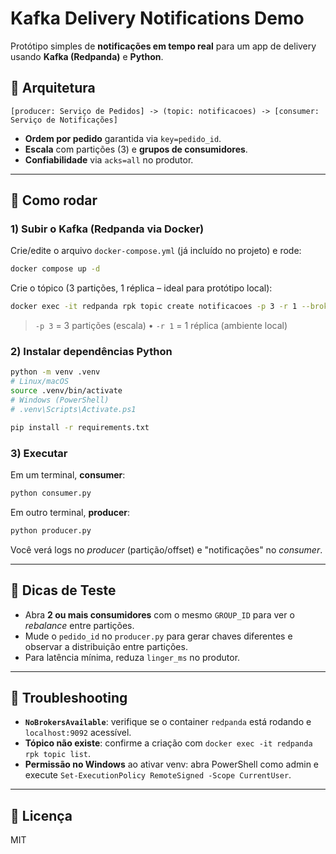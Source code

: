# Kafka Delivery Notifications Demo

Protótipo simples de **notificações em tempo real** para um app de delivery usando **Kafka (Redpanda)** e **Python**.

## 🧱 Arquitetura

```
[producer: Serviço de Pedidos] -> (topic: notificacoes) -> [consumer: Serviço de Notificações]
```

- **Ordem por pedido** garantida via `key=pedido_id`.
- **Escala** com partições (3) e **grupos de consumidores**.
- **Confiabilidade** via `acks=all` no produtor.

---

## 🚀 Como rodar

### 1) Subir o Kafka (Redpanda via Docker)
Crie/edite o arquivo `docker-compose.yml` (já incluído no projeto) e rode:

```bash
docker compose up -d
```

Crie o tópico (3 partições, 1 réplica – ideal para protótipo local):

```bash
docker exec -it redpanda rpk topic create notificacoes -p 3 -r 1 --brokers localhost:9092
```

> `-p 3` = 3 partições (escala) • `-r 1` = 1 réplica (ambiente local)

### 2) Instalar dependências Python

```bash
python -m venv .venv
# Linux/macOS
source .venv/bin/activate
# Windows (PowerShell)
# .venv\Scripts\Activate.ps1

pip install -r requirements.txt
```

### 3) Executar

Em um terminal, **consumer**:

```bash
python consumer.py
```

Em outro terminal, **producer**:

```bash
python producer.py
```

Você verá logs no *producer* (partição/offset) e "notificações" no *consumer*.

---

## 🧪 Dicas de Teste

- Abra **2 ou mais consumidores** com o mesmo `GROUP_ID` para ver o *rebalance* entre partições.
- Mude o `pedido_id` no `producer.py` para gerar chaves diferentes e observar a distribuição entre partições.
- Para latência mínima, reduza `linger_ms` no produtor.

---

## 🔧 Troubleshooting

- **`NoBrokersAvailable`**: verifique se o container `redpanda` está rodando e `localhost:9092` acessível.
- **Tópico não existe**: confirme a criação com `docker exec -it redpanda rpk topic list`.
- **Permissão no Windows** ao ativar venv: abra PowerShell como admin e execute `Set-ExecutionPolicy RemoteSigned -Scope CurrentUser`.

---

## 📄 Licença

MIT
